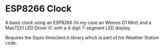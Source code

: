 # ESP8266 Clock

A basic clock using an ESP8266 (In my case an Wemos D1 Mini) and a Max7221 LED Driver IC with a 4 digit 7-segment LED display.

Requires the Squix timeclient.h library which is part of his Weather Station code.

